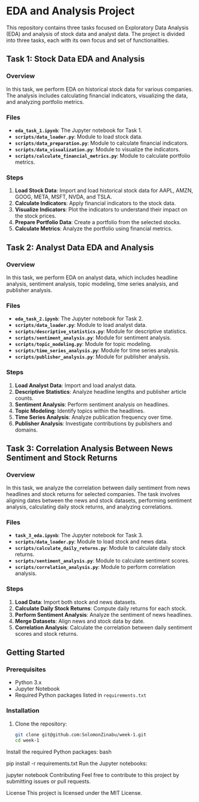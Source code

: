 # EDA and Analysis Project

This repository contains three tasks focused on Exploratory Data Analysis (EDA) and analysis of stock data and analyst data. The project is divided into three tasks, each with its own focus and set of functionalities.

## Task 1: Stock Data EDA and Analysis

### Overview

In this task, we perform EDA on historical stock data for various companies. The analysis includes calculating financial indicators, visualizing the data, and analyzing portfolio metrics.

### Files

- **`eda_task_1.ipynb`**: The Jupyter notebook for Task 1.
- **`scripts/data_loader.py`**: Module to load stock data.
- **`scripts/data_preparation.py`**: Module to calculate financial indicators.
- **`scripts/data_visualization.py`**: Module to visualize the indicators.
- **`scripts/calculate_financial_metrics.py`**: Module to calculate portfolio metrics.

### Steps

1. **Load Stock Data**: Import and load historical stock data for AAPL, AMZN, GOOG, META, MSFT, NVDA, and TSLA.
2. **Calculate Indicators**: Apply financial indicators to the stock data.
3. **Visualize Indicators**: Plot the indicators to understand their impact on the stock prices.
4. **Prepare Portfolio Data**: Create a portfolio from the selected stocks.
5. **Calculate Metrics**: Analyze the portfolio using financial metrics.

## Task 2: Analyst Data EDA and Analysis

### Overview

In this task, we perform EDA on analyst data, which includes headline analysis, sentiment analysis, topic modeling, time series analysis, and publisher analysis.

### Files

- **`eda_task_2.ipynb`**: The Jupyter notebook for Task 2.
- **`scripts/data_loader.py`**: Module to load analyst data.
- **`scripts/descriptive_statistics.py`**: Module for descriptive statistics.
- **`scripts/sentiment_analysis.py`**: Module for sentiment analysis.
- **`scripts/topic_modeling.py`**: Module for topic modeling.
- **`scripts/time_series_analysis.py`**: Module for time series analysis.
- **`scripts/publisher_analysis.py`**: Module for publisher analysis.

### Steps

1. **Load Analyst Data**: Import and load analyst data.
2. **Descriptive Statistics**: Analyze headline lengths and publisher article counts.
3. **Sentiment Analysis**: Perform sentiment analysis on headlines.
4. **Topic Modeling**: Identify topics within the headlines.
5. **Time Series Analysis**: Analyze publication frequency over time.
6. **Publisher Analysis**: Investigate contributions by publishers and domains.

## Task 3: Correlation Analysis Between News Sentiment and Stock Returns

### Overview

In this task, we analyze the correlation between daily sentiment from news headlines and stock returns for selected companies. The task involves aligning dates between the news and stock datasets, performing sentiment analysis, calculating daily stock returns, and analyzing correlations.

### Files

- **`task_3_eda.ipynb`**: The Jupyter notebook for Task 3.
- **`scripts/data_loader.py`**: Module to load stock and news data.
- **`scripts/calculate_daily_returns.py`**: Module to calculate daily stock returns.
- **`scripts/sentiment_analysis.py`**: Module to calculate sentiment scores.
- **`scripts/correlation_analysis.py`**: Module to perform correlation analysis.

### Steps

1. **Load Data**: Import both stock and news datasets.
2. **Calculate Daily Stock Returns**: Compute daily returns for each stock.
3. **Perform Sentiment Analysis**: Analyze the sentiment of news headlines.
4. **Merge Datasets**: Align news and stock data by date.
5. **Correlation Analysis**: Calculate the correlation between daily sentiment scores and stock returns.

## Getting Started

### Prerequisites

- Python 3.x
- Jupyter Notebook
- Required Python packages listed in `requirements.txt`

### Installation

1. Clone the repository:
   ```bash
   git clone git@github.com:SolomonZinabu/week-1.git
   cd week-1
Install the required Python packages:
bash

pip install -r requirements.txt
Run the Jupyter notebooks:


jupyter notebook
Contributing
Feel free to contribute to this project by submitting issues or pull requests.

License
This project is licensed under the MIT License.